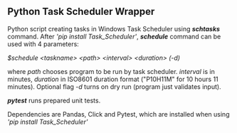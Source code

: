 ## Python Task Scheduler Wrapper
Python script creating tasks in Windows Task Scheduler using **_schtasks_** command. After _'pip install Task_Scheduler'_, **_schedule_** command can be used with 4 parameters:

_$schedule \<taskname\> \<path\> \<interval\> \<duration\> (-d)_

where _path_ chooses program to be run by task scheduler. _interval_ is in minutes, _duration_ in ISO8601 duration format ("P10H11M" for 10 hours 11 minutes). Optional flag _-d_ turns on dry run (program just validates input).

**_pytest_** runs prepared unit tests.

Dependencies are Pandas, Click and Pytest, which are installed when using _'pip install Task_Scheduler'_